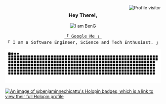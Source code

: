 <a href="https://komarev.com/ghpvc/?username=BenjaminNechicattu">
  <img align="right" src="https://komarev.com/ghpvc/?username=BenjaminNechicattu&label=Visitors&color=0e75b6&style=flat" alt="Profile visitor" />
</a>


<h3 align="center">
     Hey There!,
</h3> 
<p align="center">
   <img src="https://readme-typing-svg.demolab.com?font=Permanent+Marker&size=36&pause=300&random=false&width=435&lines=++++++++++++I++am++Benjamin++G;You+can+call+me+Ben_G" alt="I am BenG">
<p>
<p align="center"> 
  <samp>
    <a href="https://www.google.com/search?q=Benjamin+Nechicattu">「 Google Me 」</a>
    <br>
    「 I am a Software Engineer, Science and Tech Enthusiast. 」
    <br>
  </samp>
</p>



<p align="center"> 
   <img src="https://github.com/BenjaminNechicattu/BenjaminNechicattu/blob/main/github-user-contribution.svg" alt="I am Git Progress">
</p>


[![An image of @benjaminnechicattu's Holopin badges, which is a link to view their full Holopin profile](https://holopin.me/benjaminnechicattu)](https://holopin.io/@benjaminnechicattu)
